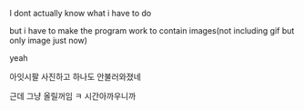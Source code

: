 I dont actually know what i have to do

but i have to make the program work to contain images(not including gif but only image just now)

yeah

아잇시팔 사진하고 하나도 안불러와졌네

근데 그냥 올릴꺼임 ㅋ 시간아까우니까